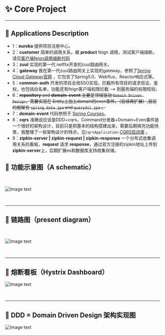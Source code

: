 # :sparkles: Core Project 

***
## :palm_tree: Applications Description </br>
+ 1：**eureka** 提供项目注册中心。
+ 2：**customer** 简单的调用关系，被 **product** feign 调用，测试客户端熔断，请见[客户端feign调用熔断代码](https://github.com/yugenhai108/framework-applications/blob/master/product/src/main/java/org/yugh/product/controller/IndexController.java)
+ 3：**zuul** 实现的第一代 netflix开发的zuul路由网关。
+ 4：**gateway** 我在第一代zuul路由网关上实现的gateway，参照了[Spring Cloud Gateway官网](https://cloud.spring.io/spring-cloud-gateway/reference/html/) ，它包含了Spring5.0、Webflux、Reactor响应式等。
+ 5：**common-auth** 开发的项目全局SSO实现，拦截所有项目的请求验证、鉴权，也包括白名单，功能还有feign客户端权限拦截 ——> 到服务端的权限校验。
+ 6：~~**repository** and **domain-event** 主要是领域驱动 `Domain Driven Design`，需要实现在 Entity上加上domain的even事件。（后续再扩展）,目前的框架有 `spring data jpa` and `querydsl jpa` 。~~
+ 7：**domain-event** 代码参照于 [Spring Courses](https://github.com/eugenp/tutorials)。
+ 8：**cqrs** 准确说应该是DDD+cqrs，Command分发器+Domain+Even事件是一个很好的架构设计，目前只是把基本的结构搭建出来，需要后期填充功能场景，我整理了一些架构设计的特点，见`CqrsApplication` [CQRS启动类](https://github.com/yugenhai108/framework-applications/blob/master/cqrs/src/main/java/org/yugh/cqrs/CqrsApplication.java) 。
+ 9：**zipkin-server | zipkin-request | zipkin-response** 一个分布式收集调用关系的看板，**request** 请求 **response**，通过双方注册的zipkin地址上传到**zipkin-server**上，后期扩展es和数据库支持收集存储。

## :evergreen_tree: 功能示意图（A schematic）
</br>

![Image text](https://github.com/yugenhai108/framework-applications/blob/master/gateway-auth.png)

</br>

***

## :deciduous_tree: 链路图（present diagram）
</br>

![Image text](https://github.com/yugenhai108/framework-applications/blob/master/zipkin-detail.png)

</br>

***

## :chestnut: 熔断看板（Hystrix Dashboard） </br> 

![Image text](https://github.com/yugenhai108/framework-applications/blob/master/dashboard.png)

</br>

***
## :ear_of_rice: DDD = Domain Driven Design 架构实现图</br>

![Image text](https://github.com/yugenhai108/framework-applications/blob/master/ddd-project.jpg)

 
